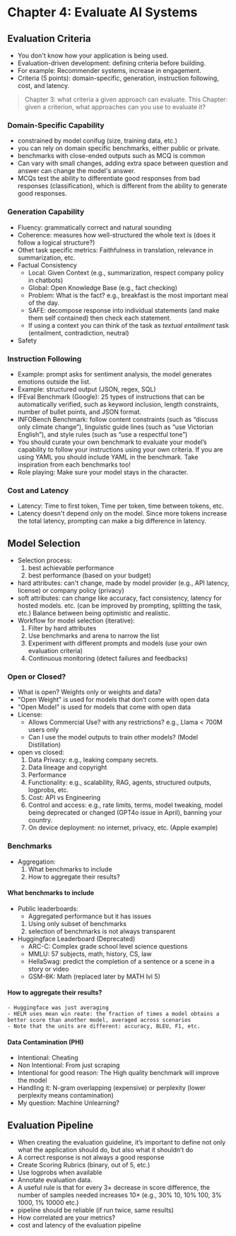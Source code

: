 # Chapter 4: Evaluate AI Systems

## Evaluation Criteria
- You don't know how your application is being used.
- Evaluation-driven development: defining criteria before building.
- For example: Recommender systems, increase in engagement.
- Criteria (5 points): domain-specific, generation, instruction following, cost, and latency.

> Chapter 3: what criteria a given approach can evaluate. 
> This Chapter: given a criterion, what approaches can you use to evaluate it?

### Domain-Specific Capability
- constrained by model conifug (size, training data, etc.)
- you can rely on domain specific benchmarks, either public or private.
- benchmarks with close-ended outputs such as MCQ is common
- Can vary with small changes, adding extra space between question and answer can change the model's answer.
- MCQs test the ability to differentiate good responses from bad responses (classification), which is different from the ability to generate good responses.

### Generation Capability
- Fluency: grammatically correct and natural sounding
- Coherence: measures how well-structured the whole text is (does it follow a logical structure?)
- Othet task specific metrics: Faithfulness in translation, relevance in summarization, etc.
- Factual Consistency
    - Local: Given Context (e.g., summarization, respect company policy in chatbots)
    - Global: Open Knowledge Base (e.g., fact checking)
    - Problem: What is the fact? e.g., breakfast is the most important meal of the day.
    - SAFE: decompose response into individual statements (and make them self contained) then check each statement.
    - If using a context you can think of the task as *textual entailment* task (entailment, contradiction, neutral)
- Safety

### Instruction Following
- Example: prompt asks for sentiment analysis, the model generates emotions outside the list.
- Example: structured output (JSON, regex, SQL)
- IFEval Benchmark (Google): 25 types of instructions that can be automatically verified, such as keyword inclusion, length constraints, number of bullet points, and JSON format.  
- INFOBench Benchmark: follow content constraints (such as “discuss only climate change”), linguistic guide lines (such as “use Victorian English”), and style rules (such as “use a respectful tone”)
- You should curate your own benchmark to evaluate your model’s capability to follow your instructions using your own criteria. If you are using YAML you should include YAML in the benchmark. Take inspiration from each benchmarks too!
- Role playing: Make sure your model stays in the character.

### Cost and Latency
- Latency: Time to first token, Time per token, time between tokens, etc.
- Latency doesn't depend only on the model. Since more tokens increase the total latency, prompting can make a big difference in latency.

## Model Selection
- Selection process: 
    1. best achievable performance
    2. best performance (based on your budget)
- hard attributes: can't change, made by model provider (e.g., API latency, license) or company policy (privacy)
- soft attributes: can change like accuracy, fact consistency, latency for hosted models. etc. (can be improved by prompting, splitting the task, etc.) Balance between being optimistic and realistic.
- Workflow for model selection (iterative):
    1. Filter by hard attributes
    2. Use benchmarks and arena to narrow the list
    3. Experiment with different prompts and models (use your own evaluation criteria)
    4. Continuous monitoring (detect failures and feedbacks)

### Open or Closed?
- What is open? Weights only or weights and data?
- "Open Weight" is used for models that don’t come with open data
- "Open Model" is used for models that come with open data
- License:
    - Allows Commercial Use? with any restrictions? e.g., Llama < 700M users only
    - Can I use the model outputs to train other models? (Model Distillation)
- open vs closed:
    1. Data Privacy: e.g., leaking company secrets.
    2. Data lineage and copyright
    3. Performance
    4. Functionality: e.g., scalability, RAG, agents, structured outputs, logprobs, etc.
    5. Cost: API vs Engineering
    6. Control and access: e.g., rate limits, terms, model tweaking, model being deprecated or changed (GPT4o issue in April), banning your country.
    7. On device deployment: no internet, privacy, etc. (Apple example)

### Benchmarks
- Aggregation:
    1. What benchmarks to include
    2. How to aggregate their results?
#### What benchmarks to include
- Public leaderboards:
    - Aggregated performance but it has issues
    1. Using only subset of benchmarks
    2. selection of benchmarks is not always transparent
- Huggingface Leaderboard (Deprecated)
    - ARC-C: Complex grade school level science questions
    - MMLU: 57 subjects, math, history, CS, law
    - HellaSwag: predict the completion of a sentence or a scene in a story or video
    - GSM-8K: Math (replaced later by MATH lvl 5)
#### How to aggregate their results?
    - Huggingface was just averaging
    - HELM uses mean win reate: the fraction of times a model obtains a better score than another model, averaged across scenarios
    - Note that the units are different: accuracy, BLEU, F1, etc.
#### Data Contamination (PHI)
- Intentional: Cheating
- Non Intentional: From just scraping
- Intentional for good reason: The High quality benchmark will improve the model
- Handling it: N-gram overlapping (expensive) or perplexity (lower perplexity means contamination)
- My question: Machine Unlearning?

## Evaluation Pipeline
- When creating the evaluation guideline, it’s important to define not only what the application should do, but also what it shouldn’t do
- A correct response is not always a good response
- Create Scoring Rubrics (binary, out of 5, etc.)
- Use logprobs when available
- Annotate evaluation data.
- A useful rule is that for every 3× decrease in score difference, the number of samples needed increases 10× (e.g., 30% 10, 10% 100, 3% 1000, 1% 10000 etc.)
- pipeline should be reliable (if run twice, same results)
- How correlated are your metrics?
- cost and latency of the evaluation pipeline
